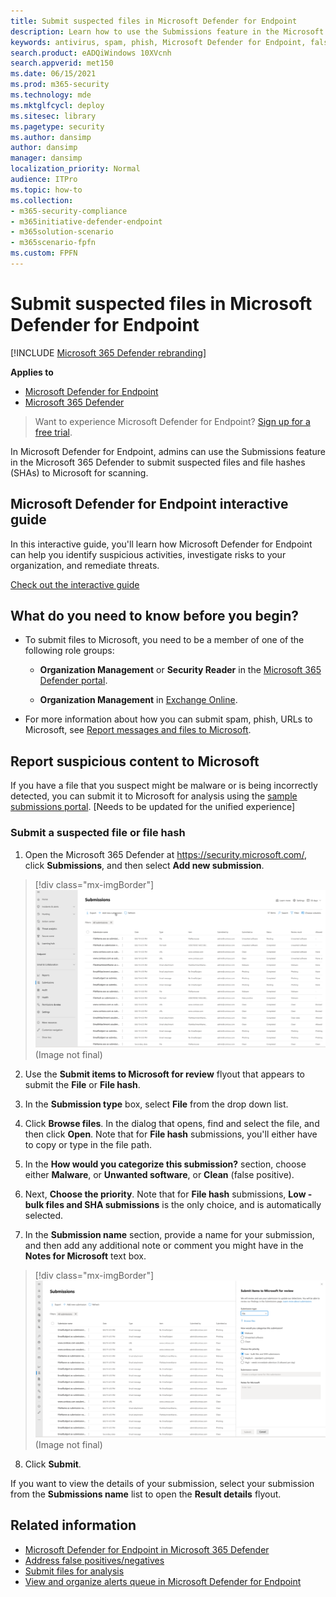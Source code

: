 ```yaml
---
title: Submit suspected files in Microsoft Defender for Endpoint
description: Learn how to use the Submissions feature in the Microsoft 365 Defender to submit suspicious emails, suspected phishing mails, spam, and other potentially harmful messages, URLs, and files to Microsoft for scanning.
keywords: antivirus, spam, phish, Microsoft Defender for Endpoint, false positive, false negative, blocked file, blocked url
search.product: eADQiWindows 10XVcnh
search.appverid: met150
ms.date: 06/15/2021
ms.prod: m365-security
ms.technology: mde
ms.mktglfcycl: deploy
ms.sitesec: library
ms.pagetype: security
ms.author: dansimp
author: dansimp
manager: dansimp
localization_priority: Normal
audience: ITPro
ms.topic: how-to
ms.collection: 
- m365-security-compliance 
- m365initiative-defender-endpoint
- m365solution-scenario
- m365scenario-fpfn
ms.custom: FPFN
---
```


# Submit suspected files in Microsoft Defender for Endpoint

[!INCLUDE [Microsoft 365 Defender rebranding](../../includes/microsoft-defender.md)]

**Applies to**

- [Microsoft Defender for Endpoint](https://go.microsoft.com/fwlink/p/?linkid=2146806)
- [Microsoft 365 Defender](https://go.microsoft.com/fwlink/?linkid=2118804)

>Want to experience Microsoft Defender for Endpoint? [Sign up for a free trial](https://www.microsoft.com/microsoft-365/windows/microsoft-defender-atp?ocid=docs-wdatp-usewdatp-abovefoldlink).

In Microsoft Defender for Endpoint, admins can use the Submissions feature in the Microsoft 365 Defender to submit suspected files and file hashes (SHAs) to Microsoft for scanning.

## Microsoft Defender for Endpoint interactive guide

In this interactive guide, you'll learn how Microsoft Defender for Endpoint can help you identify suspicious activities, investigate risks to your organization, and remediate threats.

[Check out the interactive guide](https://aka.ms/MSDE-IG)

## What do you need to know before you begin?

- To submit files to Microsoft, you need to be a member of one of the following role groups:

  - **Organization Management** or **Security Reader** in the [Microsoft 365 Defender portal](../office-365-security/permissions-microsoft-365-security-center.md).

  - **Organization Management** in [Exchange Online](/Exchange/permissions-exo/permissions-exo#role-groups).

- For more information about how you can submit spam, phish, URLs to Microsoft, see [Report messages and files to Microsoft](../office-365-security/report-junk-email-messages-to-microsoft.md).

## Report suspicious content to Microsoft

If you have a file that you suspect might be malware or is being incorrectly detected, you can submit it to Microsoft for analysis using the [sample submissions portal](https://www.microsoft.com/wdsi/filesubmission/). [Needs to be updated for the unified experience]

### Submit a suspected file or file hash

1. Open the Microsoft 365 Defender at <https://security.microsoft.com/>, click **Submissions**, and then select **Add new submission**. 

> [!div class="mx-imgBorder"]
> ![Add new submission](../../media/unified-admin-submission-new.png) (Image not final)

2. Use the **Submit items to Microsoft for review** flyout that appears to submit the **File** or **File hash**.  

3. In the **Submission type** box, select **File** from the drop down list. 

4. Click **Browse files**. In the dialog that opens, find and select the file, and then click **Open**. Note that for **File hash** submissions, you'll either have to copy or type in the file path. 

 5. In the **How would you categorize this submission?** section, choose either **Malware**, or **Unwanted software**, or **Clean** (false positive).
  
 6. Next, **Choose the priority**. Note that for **File hash** submissions, **Low - bulk files and SHA submissions** is the only choice, and is automatically selected.
 
 7. In the **Submission name** section, provide a name for your submission, and then add any additional note or comment you might have in the **Notes for Microsoft** text box. 
 
> [!div class="mx-imgBorder"]
> ![Submit items to Microsoft for review](../../media/unified-admin-submission-file.png) (Image not final)

 8. Click **Submit**. 
 
 If you want to view the details of your submission, select your submission from the **Submissions name** list to open the **Result details** flyout.

## Related information

- [Microsoft Defender for Endpoint in Microsoft 365 Defender](../defender/microsoft-365-security-center-mde.md)
- [Address false positives/negatives](defender-endpoint-false-positives-negatives.md)
- [Submit files for analysis](/windows/security/threat-protection/intelligence/submission-guide)
- [View and organize alerts queue in Microsoft Defender for Endpoint](alerts-queue.md)